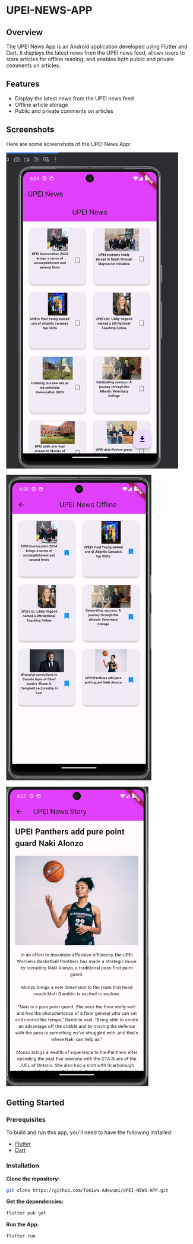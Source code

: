 
# UPEI-NEWS-APP

## Overview
The UPEI News App is an Android application developed using Flutter and Dart. It displays the latest news from the UPEI news feed, allows users to store articles for offline reading, and enables both public and private comments on articles.

## Features
* Display the latest news from the UPEI news feed
* Offline article storage
* Public and private comments on articles
## Screenshots
Here are some screenshots of the UPEI News App:

![Home Screen](<images/Homescreen.png>)

![Offline Screen](<images/offline screen.png>)

![Article Screen](<images/articleView.png>)

## Getting Started
### Prerequisites
To build and run this app, you'll need to have the following installed:

- [Flutter](https://flutter.dev/docs/get-started/install)
- [Dart](https://dart.dev/get-dart)

### Installation
 **Clone the repository:**
   ```bash
   git clone https://github.com/Tomiwa-Adewumi/UPEI-NEWS-APP.git
   ```
 **Get the dependencies:**
 ```bash
 flutter pub get
 ```
 **Run the App:**
```bash
flutter run
```
